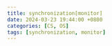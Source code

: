 ```yaml
---
title: synchronization[monitor]
date: 2024-03-23 19:44:00 +0800
categories: [CS, OS]
tags: [synchronization, monitor]
---
```

